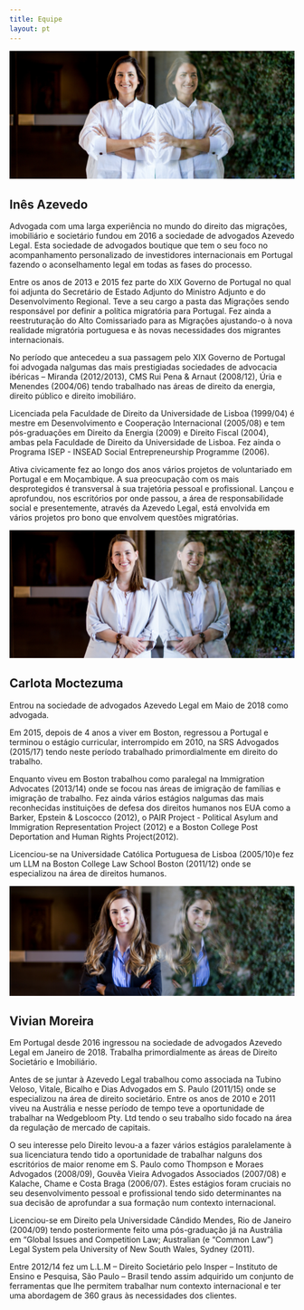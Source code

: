 ```yaml
---
title: Equipe
layout: pt
---
```



<div class="w-50 bg-red-al">
  <img src="/assets/ines.jpg" alt="Inês Azevedo"/>
  <h2 class="f2 fw3 white pl4">Inês Azevedo</h2>
</div>

<div class="w-80 ph4">
  <p class="lh-copy measure-wide">
    Advogada com uma larga experiência no mundo do direito das migrações,
    imobiliário e societário fundou em 2016 a sociedade de advogados Azevedo
    Legal.  Esta sociedade de advogados boutique que tem o seu foco no
    acompanhamento personalizado de investidores internacionais em Portugal
    fazendo o aconselhamento legal em todas as fases do processo.
  </p>

  <p class="lh-copy measure-wide">
    Entre os anos de 2013 e 2015 fez parte do XIX Governo de Portugal no qual
    foi adjunta do Secretário de Estado Adjunto do Ministro Adjunto e do
    Desenvolvimento Regional. Teve a seu cargo a pasta das Migrações sendo
    responsável por definir a política migratória para Portugal. Fez ainda a
    reestruturação do Alto Comissariado para as Migrações ajustando-o à nova
    realidade migratória portuguesa e às novas necessidades dos migrantes
    internacionais.
  </p>

  <p class="lh-copy measure-wide">
    No período que antecedeu a sua passagem pelo XIX Governo de Portugal foi
    advogada nalgumas das mais prestigiadas sociedades de advocacia ibéricas –
    Miranda (2012/2013), CMS Rui Pena & Arnaut (2008/12), Úria e Menendes
    (2004/06) tendo trabalhado nas áreas de direito da energia, direito público
    e direito imobiliáro.
  </p>

  <p class="lh-copy measure-wide">
    Licenciada pela Faculdade de Direito da Universidade de Lisboa (1999/04) é
    mestre em Desenvolvimento e Cooperação Internacional (2005/08) e tem
    pós-graduações em Direito da Energia (2009) e Direito Fiscal (2004), ambas
    pela Faculdade de Direito da Universidade de Lisboa. Fez ainda o Programa
    ISEP - INSEAD Social Entrepreneurship Programme (2006).
  </p>

  <p class="lh-copy measure-wide">
    Ativa civicamente fez ao longo dos anos vários projetos de voluntariado em
    Portugal e em Moçambique. A sua preocupação com os mais desprotegidos é
    transversal à sua trajetória pessoal e profissional. Lançou e aprofundou,
    nos escritórios por onde passou, a área de responsabilidade social e
    presentemente, através da Azevedo Legal, está envolvida em vários projetos
    pro bono que envolvem questões migratórias.
  </p>

</div>


<div class="w-50 bg-red-al">
  <img src="/assets/carlota.jpg" alt="Carlota Moctezuma"/>
  <h2 class="f2 fw3 white pl4">Carlota Moctezuma</h2>
</div>

<div class="w-80 ph4">

  <p class="lh-copy measure-wide">
    Entrou na sociedade de advogados Azevedo Legal em Maio de 2018 como
    advogada.
  </p>

  <p class="lh-copy measure-wide">
    Em 2015, depois de 4 anos a viver em Boston, regressou a Portugal e
    terminou o estágio curricular, interrompido em 2010, na SRS Advogados
    (2015/17) tendo neste período trabalhado primordialmente em direito do
    trabalho.
  </p>

  <p class="lh-copy measure-wide">
    Enquanto viveu em Boston trabalhou como paralegal na Immigration Advocates
    (2013/14) onde se focou nas áreas de imigração de famílias e imigração de
    trabalho. Fez ainda vários estágios nalgumas das mais reconhecidas
    instituições de defesa dos direitos humanos nos EUA como a Barker, Epstein
    & Loscocco (2012), o PAIR Project - Political Asylum and Immigration
    Representation Project (2012) e a Boston College Post Deportation and Human
    Rights Project(2012).
  </p>


  <p class="lh-copy measure-wide">
    Licenciou-se na Universidade Católica Portuguesa de Lisboa (2005/10)e fez
    um LLM na Boston College Law School Boston (2011/12) onde se especializou
    na área de direitos humanos.
  </p>
</div>

<div class="w-50 bg-red-al">
  <img src="/assets/vivian.jpg" alt="Vivian Moreira"/>
  <h2 class="f2 fw3 white pl4">Vivian Moreira</h2>
</div>

<div class="w-80 ph4">

  <p class="lh-copy measure-wide">
    Em Portugal desde 2016 ingressou na sociedade de advogados Azevedo Legal em
    Janeiro de 2018. Trabalha primordialmente as áreas de Direito Societário e
    Imobiliário.
  </p>

  <p class="lh-copy measure-wide">
    Antes de se juntar à Azevedo Legal trabalhou como associada na Tubino
    Veloso, Vitale, Bicalho e Dias Advogados em S. Paulo (2011/15) onde se
    especializou na área de direito societário. Entre os anos de 2010 e 2011
    viveu na Austrália e nesse período de tempo teve a oportunidade de
    trabalhar na Wedgebloom Pty. Ltd tendo o seu trabalho sido focado na área
    da regulação de mercado de capitais.
  </p>

  <p class="lh-copy measure-wide">
    O seu interesse pelo Direito levou-a a fazer vários estágios paralelamente
    à sua licenciatura tendo tido a oportunidade de trabalhar nalguns dos
    escritórios de maior renome em S. Paulo como Thompson e Moraes Advogados
    (2008/09), Gouvêa Vieira Advogados Associados (2007/08) e Kalache, Chame e
    Costa Braga (2006/07). Estes estágios foram cruciais no seu desenvolvimento
    pessoal e profissional tendo sido determinantes na sua decisão de
    aprofundar a sua formação num contexto internacional.
  </p>

  <p class="lh-copy measure-wide">
    Licenciou-se em Direito pela Universidade Cândido Mendes, Rio de Janeiro
    (2004/09) tendo posteriormente feito uma pós-graduação já na Austrália em
    “Global Issues and Competition Law;  Australian (e “Common Law”) Legal
    System pela University of New South Wales, Sydney (2011).
  </p>

  <p class="lh-copy measure-wide">
    Entre 2012/14 fez um L.L.M – Direito Societário pelo Insper – Instituto de
    Ensino e Pesquisa, São Paulo – Brasil tendo assim adquirido um conjunto de
    ferramentas que lhe permitem trabalhar num contexto internacional e ter uma
    abordagem de 360 graus às necessidades dos clientes.
  </p>
</div>
